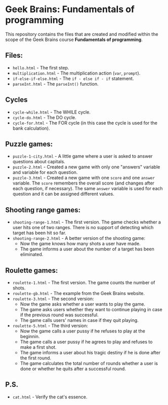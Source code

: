 # Geek Brains: Fundamentals of programming

This repository contains the files that are created and modified within the scope of the Geek Brains course **Fundamentals of programming**.

## Files:

* `hello.html` - The first step.
* `multiplication.html` - The multiplication action (`var`, `prompt`).
* `if-else-if-else.html` - The `if - else if - if` statement.
* `parseInt.html` - The `parseInt()` function.

## Cycles

* `cycle-while.html` - The WHILE cycle.
* `cycle-do.html` - The DO cycle.
* `cycle-for.html` - The FOR cycle (in this case the cycle is used for the bank calculation).

## Puzzle games:

* `puzzle-1-city.html` - A little game where a user is asked to answer questions about capitals.
* `puzzle-2.html` - Created a new game with only one "answers" variable and variable for each question.
* `puzzle-3.html` - Created a new game with one `score` and one `answer` variable. The `score` remembers the overall score (and changes after each question, if necessary). The same `answer` variable is used for each question and it can be assigned different values.      

## Shooting range games:

* `shooting-range-1.html` - The first version. The game checks whether a user hits one of two ranges. There is no support of detecting which target has been hit so far.
* `shooting-range-2.html` - A better version of the shooting game: 
  * Now the game knows how many shots a user have made.
  * The game informs a user about the number of a target has been eliminated.
  
## Roulette games: 

* `roulette-1.html` - The first version. The game counts the number of shots.
* `roulette-gb.html` - The example from the Geek Brains website. 
* `roulette-3.html` - The second version:
  * Now the game asks whether a user wants to play the game.
  * The game asks users whether they want to continue playing in case if the previous round was successful.
  * The game calls users' names in case if they quit playing.  
* `roulette-5.html` - The third version:
  * Now the game calls a user pussy if he refuses to play at the beginnin.
  * The game calls a user pussy if he agrees to play and refuses to make a first shot.
  * The game informs a user about his tragic destiny if he is done after the first round.
  * The game calculates the total number of rounds whether a user is done or whether he quits after a successful round. 
  
## P.S.
* `cat.html` - Verify the cat's essence.
